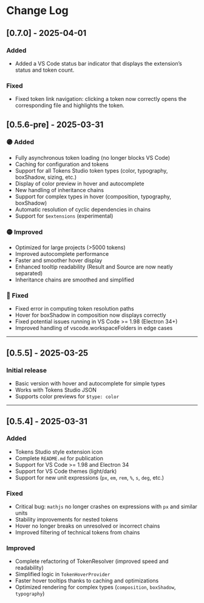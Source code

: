 # Change Log

## [0.7.0] - 2025-04-01

### Added
- Added a VS Code status bar indicator that displays the extension’s status and token count.

### Fixed
- Fixed token link navigation: clicking a token now correctly opens the corresponding file and highlights the token.

## [0.5.6-pre] - 2025-03-31

### 🟣 Added
- Fully asynchronous token loading (no longer blocks VS Code)
- Caching for configuration and tokens
- Support for all Tokens Studio token types (color, typography, boxShadow, sizing, etc.)
- Display of color preview in hover and autocomplete
- New handling of inheritance chains
- Support for complex types in hover (composition, typography, boxShadow)
- Automatic resolution of cyclic dependencies in chains
- Support for `$extensions` (experimental)

### 🟡 Improved
- Optimized for large projects (>5000 tokens)
- Improved autocomplete performance
- Faster and smoother hover display
- Enhanced tooltip readability (Result and Source are now neatly separated)
- Inheritance chains are smoothed and simplified

### 🔴 Fixed
- Fixed error in computing token resolution paths
- Hover for boxShadow in composition now displays correctly
- Fixed potential issues running in VS Code >= 1.98 (Electron 34+)
- Improved handling of vscode.workspaceFolders in edge cases

---

## [0.5.5] - 2025-03-25

### Initial release
- Basic version with hover and autocomplete for simple types
- Works with Tokens Studio JSON
- Supports color previews for `$type: color`

---

## [0.5.4] - 2025-03-31

### Added
- Tokens Studio style extension icon
- Complete `README.md` for publication
- Support for VS Code >= 1.98 and Electron 34
- Support for VS Code themes (light/dark)
- Support for new unit expressions (`px`, `em`, `rem`, `%`, `s`, `deg`, etc.)

### Fixed
- Critical bug: `mathjs` no longer crashes on expressions with `px` and similar units
- Stability improvements for nested tokens
- Hover no longer breaks on unresolved or incorrect chains
- Improved filtering of technical tokens from chains

### Improved
- Complete refactoring of TokenResolver (improved speed and readability)
- Simplified logic in `TokenHoverProvider`
- Faster hover tooltips thanks to caching and optimizations
- Optimized rendering for complex types (`composition`, `boxShadow`, `typography`)
